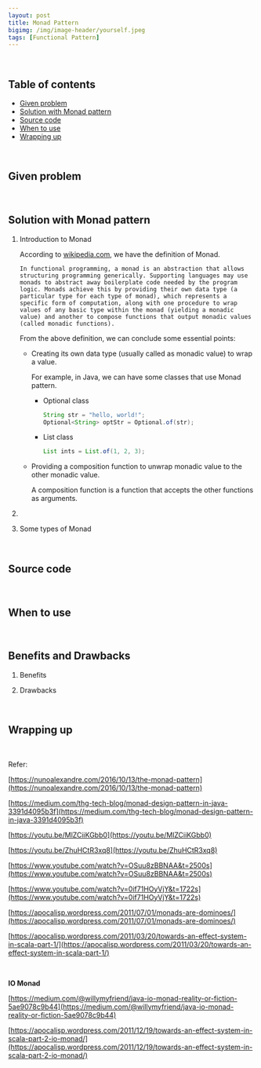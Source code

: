 ```yaml
---
layout: post
title: Monad Pattern
bigimg: /img/image-header/yourself.jpeg
tags: [Functional Pattern]
---
```





<br>

## Table of contents
- [Given problem](#given-problem)
- [Solution with Monad pattern](#solution-with-monad-pattern)
- [Source code](#source-code)
- [When to use](#when-to-use)
- [Wrapping up](#wrapping-up)

<br>

## Given problem






<br>

## Solution with Monad pattern

1. Introduction to Monad

    According to [wikipedia.com](https://en.wikipedia.org/wiki/Monad_(functional_programming)), we have the definition of Monad.

    ```
    In functional programming, a monad is an abstraction that allows structuring programming generically. Supporting languages may use monads to abstract away boilerplate code needed by the program logic. Monads achieve this by providing their own data type (a particular type for each type of monad), which represents a specific form of computation, along with one procedure to wrap values of any basic type within the monad (yielding a monadic value) and another to compose functions that output monadic values (called monadic functions).
    ```

    From the above definition, we can conclude some essential points:
    - Creating its own data type (usually called as monadic value) to wrap a value.

        For example, in Java, we can have some classes that use Monad pattern.
        - Optional class

            ```java
            String str = "hello, world!";
            Optional<String> optStr = Optional.of(str);
            ```

        - List class

            ```java
            List ints = List.of(1, 2, 3);
            ```

    - Providing a composition function to unwrap monadic value to the other monadic value.

        A composition function is a function that accepts the other functions as arguments.



2. 


3. Some types of Monad


<br>

## Source code





<br>

## When to use




<br>

## Benefits and Drawbacks

1. Benefits



2. Drawbacks



<br>

## Wrapping up




<br>

Refer:

[https://nunoalexandre.com/2016/10/13/the-monad-pattern](https://nunoalexandre.com/2016/10/13/the-monad-pattern)

[https://medium.com/thg-tech-blog/monad-design-pattern-in-java-3391d4095b3f](https://medium.com/thg-tech-blog/monad-design-pattern-in-java-3391d4095b3f)

[https://youtu.be/MlZCiiKGbb0](https://youtu.be/MlZCiiKGbb0)

[https://youtu.be/ZhuHCtR3xq8](https://youtu.be/ZhuHCtR3xq8)

[https://www.youtube.com/watch?v=OSuu8zBBNAA&t=2500s](https://www.youtube.com/watch?v=OSuu8zBBNAA&t=2500s)

[https://www.youtube.com/watch?v=0if71HOyVjY&t=1722s](https://www.youtube.com/watch?v=0if71HOyVjY&t=1722s)

[https://apocalisp.wordpress.com/2011/07/01/monads-are-dominoes/](https://apocalisp.wordpress.com/2011/07/01/monads-are-dominoes/)

[https://apocalisp.wordpress.com/2011/03/20/towards-an-effect-system-in-scala-part-1/](https://apocalisp.wordpress.com/2011/03/20/towards-an-effect-system-in-scala-part-1/)

<br>

**IO Monad**

[https://medium.com/@willymyfriend/java-io-monad-reality-or-fiction-5ae9078c9b44](https://medium.com/@willymyfriend/java-io-monad-reality-or-fiction-5ae9078c9b44)

[https://apocalisp.wordpress.com/2011/12/19/towards-an-effect-system-in-scala-part-2-io-monad/](https://apocalisp.wordpress.com/2011/12/19/towards-an-effect-system-in-scala-part-2-io-monad/)